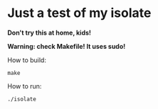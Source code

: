 # Just a test of my isolate

**Don't try this at home, kids!**

**Warning: check Makefile! It uses sudo!**

How to build:

    make

How to run:

    ./isolate
